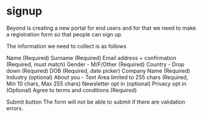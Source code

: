 # signup
Beyond is creating a new portal for end users and for that we need to make a registration form so that people can sign up.
 
The information we need to collect is as follows
 
Name (Required)
Surname (Required)
Email address + confirmation (Required, must  match)
Gender - M/F/Other (Required)
Country - Drop down (Required)
DOB (Required, date picker)
Company Name (Required)
Industry (optional)
About you - Text Area limited to 255 chars (Required, Min 10 chars, Max 255 chars)
Newsletter opt in (optional)
Privacy opt in (Optional)
Agree to terms and conditions (Required)
 
Submit button The form will not be able to submit if there are validation errors.

